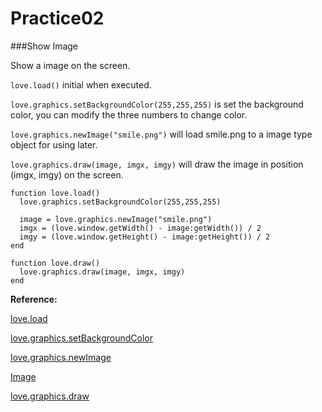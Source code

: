 Practice02
===============

###Show Image

Show a image on the screen.

`love.load()` initial when executed.

`love.graphics.setBackgroundColor(255,255,255)` is set the background color, you can modify the three numbers to change color.

`love.graphics.newImage("smile.png")` will load smile.png to a image type object for using later.

`love.graphics.draw(image, imgx, imgy)` will draw the image in position (imgx, imgy) on the screen.


```
function love.load()
  love.graphics.setBackgroundColor(255,255,255)

  image = love.graphics.newImage("smile.png")
  imgx = (love.window.getWidth() - image:getWidth()) / 2
  imgy = (love.window.getHeight() - image:getHeight()) / 2
end

function love.draw()
  love.graphics.draw(image, imgx, imgy)
end
```

**Reference:**

[love.load](https://www.love2d.org/wiki/love.load)

[love.graphics.setBackgroundColor](https://www.love2d.org/wiki/love.graphics.getBackgroundColor)

[love.graphics.newImage](https://www.love2d.org/wiki/love.graphics.newImage)

[Image](https://www.love2d.org/wiki/Image)

[love.graphics.draw](https://www.love2d.org/wiki/love.graphics.draw)
